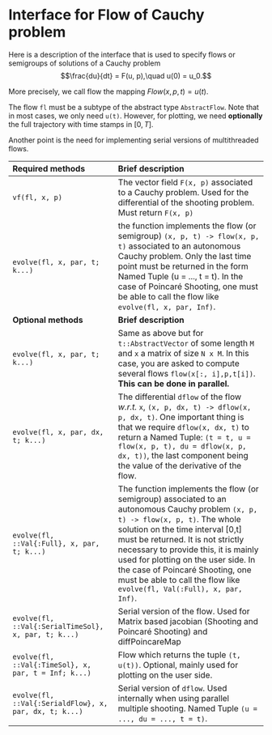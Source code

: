 # Interface for Flow of Cauchy problem

Here is a description of the interface that is used to specify flows or semigroups of solutions of a Cauchy problem
$$\frac{du}{dt} = F(u, p),\quad u(0) = u_0.$$

More precisely, we call flow the mapping $Flow(x, p, t) = u(t)$.

The flow `fl` must be a subtype of the abstract type `AbstractFlow`. Note that in most cases, we only need `u(t)`. However, for plotting, we need **optionally** the full trajectory with time stamps in $[0,T]$.

Another point is the need for implementing serial versions of multithreaded flows.

| Required methods |   Brief description                                                                     |
|:------------------------------ |:------------------------------------------- |
| `vf(fl, x, p)`                | The vector field `F(x, p)` associated to a Cauchy problem. Used for the differential of the shooting problem. Must return `F(x, p)`       |
| `evolve(fl, x, par, t; k...)`        | the function implements the flow (or semigroup) `(x, p, t) -> flow(x, p, t)` associated to an autonomous Cauchy problem. Only the last time point must be returned in the form Named Tuple (u = ..., t = t). In the case of Poincaré Shooting, one must be able to call the flow like `evolve(fl, x, par, Inf)`. |
| **Optional methods** | **Brief description**     |
| `evolve(fl, x, par, t; k...)`        | Same as above but for `t::AbstractVector` of some length `M` and `x` a matrix of size `N x M`. In this case, you are asked to compute several flows `flow(x[:, i],p,t[i])`. **This can be done in parallel.**|
| `evolve(fl, x, par, dx, t; k...)`       |  The differential `dflow` of the flow *w.r.t.* `x`, `(x, p, dx, t) -> dflow(x, p, dx, t)`. One important thing is that we require `dflow(x, dx, t)` to return a Named Tuple: `(t = t, u = flow(x, p, t), du = dflow(x, p, dx, t))`, the last component being the value of the derivative of the flow.          |
| `evolve(fl, ::Val{:Full}, x, par, t; k...)`       |  The function implements the flow (or semigroup) associated to an autonomous Cauchy problem `(x, p, t) -> flow(x, p, t)`. The whole solution on the time interval [0,t] must be returned. It is not strictly necessary to provide this, it is mainly used for plotting on the user side. In the case of Poincaré Shooting, one must be able to call the flow like `evolve(fl, Val(:Full), x, par, Inf)`.          |
| `evolve(fl, ::Val{:SerialTimeSol}, x, par, t; k...)`       |  Serial version of the flow. Used for Matrix based jacobian (Shooting and Poincaré Shooting) and diffPoincareMap         |
| `evolve(fl, ::Val{:TimeSol}, x, par, t = Inf; k...)`       |  Flow which returns the tuple `(t, u(t))`. Optional, mainly used for plotting on the user side.       |
| `evolve(fl, ::Val{:SerialdFlow}, x, par, dx, t; k...)`       |  Serial version of `dflow`. Used internally when using parallel multiple shooting. Named Tuple `(u = ..., du = ..., t = t)`. |
